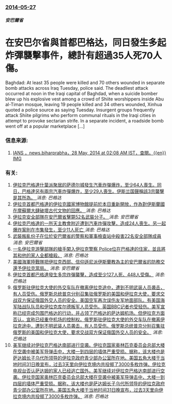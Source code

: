 ### [2014-05-27](/news/2014/05/27/index.md)

##### 安巴爾省
# 在安巴尔省與首都巴格达，同日發生多起炸彈襲擊事件，總計有超過35人死70人傷。 

Baghdad: At least 35 people were killed and 70 others wounded in separate bomb attacks across Iraq Tuesday, police said. The deadliest attack occurred at noon in the Iraqi capital of Baghdad, when a suicide bomber blew up his explosive vest among a crowd of Shiite worshippers inside Abu al-Timan mosque, leaving 19 people killed and 34 others wounded, Xinhua quoted a police source as saying Tuesday. Insurgent groups frequently attack Shiite pilgrims who perform communal rituals in the Iraqi cities in attempt to provoke sectarian strife. In a separate incident, a roadside bomb went off at a popular marketplace [...]


### 信息来源:

1. [IANS ，news.biharprabha，28 May, 2014 at 02:08 AM IST，查閱。{{en}}](http://news.biharprabha.com/2014/05/35-killed-70-injured-in-separate-bomb-attacks-across-iraq/) [IMG](http://news.biharprabha.com/wp-content/uploads/2015/01/biharprabha-logo.png)

### 有关:

1. [伊拉克巴格達什葉派聚居的萨德尔城發生汽車炸彈爆炸，至少64人喪生。同日，巴格達另有兩宗汽車炸彈爆炸，至少29人喪生。伊斯兰国聲稱該3宗襲擊是其所為。 ](/zh/news/2016/05/11/伊拉克巴格達什葉派聚居的萨德尔城發生汽車炸彈爆炸-至少64人喪生-同日-巴格達另有兩宗汽車炸彈爆炸-至少29人喪生-伊斯.md) _消息: 巴格达_
2. [伊拉克首都巴格達的伊拉克國家博物館提前於本日重新開放，作為對伊斯蘭國在摩蘇爾大肆破壞古代文物的回應。 ](/zh/news/2015/02/28/伊拉克首都巴格達的伊拉克國家博物館提前於本日重新開放-作為對伊斯蘭國在摩蘇爾大肆破壞古代文物的回應.md) _消息: 巴格达_
3. [ 伊拉克安全部隊在安巴爾省擊斃52名武裝分子。 ](/zh/news/2014/03/3/伊拉克安全部隊在安巴爾省擊斃52名武裝分子.md) _消息: 安巴爾省_
4. [ 伊拉克巴格達的一所天主教會附近遭到汽車炸彈攻擊，造成24人喪生。另一起爆炸案則在市集發生，至少11人死亡 ](/zh/news/2013/12/25/伊拉克巴格達的一所天主教會附近遭到汽車炸彈攻擊-造成24人喪生-另一起爆炸案則在市集發生-至少11人死亡.md) _消息: 巴格达_
5. [ 武裝叛亂份子在位於安巴爾省的警察和軍事檢查站中殺害22名安全部隊成員](/zh/news/2013/10/22/武裝叛亂份子在位於安巴爾省的警察和軍事檢查站中殺害22名安全部隊成員.md) _消息: 安巴爾省_
6. [ 一名伊拉克游擊部隊的槍手闖入伊拉克警察 Police位在巴格達的住家，並且將其和他的家人全都槍殺。](/zh/news/2013/05/18/一名伊拉克游擊部隊的槍手闖入伊拉克警察-Police位在巴格達的住家-並且將其和他的家人全都槍殺.md) _消息: 巴格达_
7. [ 美國海軍陸戰隊把伊拉克西部、信仰遜尼派伊斯蘭教為主的安巴爾省的防務交還予伊拉克當局。](/zh/news/2010/01/23/美國海軍陸戰隊把伊拉克西部-信仰遜尼派伊斯蘭教為主的安巴爾省的防務交還予伊拉克當局.md) _消息: 安巴爾省_
8. [伊拉克首都巴格達發生多宗炸彈襲擊，造成至少127人死、448人受傷。](/zh/news/2009/12/8/伊拉克首都巴格達發生多宗炸彈襲擊-造成至少127人死-448人受傷.md) _消息: 巴格达_
9. [俄罗斯驻伊拉克大使的外交车队在撤离伊拉克途中，遭到不明武装人员袭击，有人员受伤。俄罗斯总统普京分别召集驻俄罗斯的美国和伊拉克大使，要求交战双方保证俄国外交人员的安全。美国空军再次误伤友军地面部队。有美国海军陆战队队员和伊拉克库尔德叛军人员受伤。英国BBC记者也受轻伤。美军宣称已经完成包围巴格达的行动，并占领了巴格达的萨达姆机场。但伊拉克方面否认，宣称已经重夺机场的控制权。俄罗斯驻伊拉克大使的外交车队在撤离伊拉克途中，遭到不明武装人员袭击，有人员受伤。俄罗斯总统普京分别召集驻俄罗斯的美国和伊拉克大使，要求交战双方保证俄国外交人员的安全。](/zh/news/2003/04/7/俄罗斯驻伊拉克大使的外交车队在撤离伊拉克途中-遭到不明武装人员袭击-有人员受伤-俄罗斯总统普京分别召集驻俄罗斯的美国和伊.md) _消息: 巴格达_
10. [美军继续对伊拉克巴格达南部进行空袭。伊拉克国家奥林匹克委员会总部大楼在空袭中被美军导弹击中，大楼一到四层的墙体严重受损。据称，该大楼也是萨达姆长子乌代所领导的伊拉克政府青少部办公室所在地。美国五角大楼于当地时间31日晚宣布，过去3天里向伊拉克境内共投掷了3000多枚炸弹。伊拉克电视台否认萨达姆的家人已经逃亡国外。美军继续对伊拉克巴格达南部进行空袭。伊拉克国家奥林匹克委员会总部大楼在空袭中被美军导弹击中，大楼一到四层的墙体严重受损。据称，该大楼也是萨达姆长子乌代所领导的伊拉克政府青少部办公室所在地。美国五角大楼于当地时间31日晚宣布，过去3天里向伊拉克境内共投掷了3000多枚炸弹。](/zh/news/2003/04/1/美军继续对伊拉克巴格达南部进行空袭-伊拉克国家奥林匹克委员会总部大楼在空袭中被美军导弹击中-大楼一到四层的墙体严重受损.md) _消息: 巴格达_
